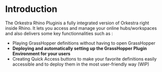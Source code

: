# Introduction



The Orkestra Rhino Pluginis a fully integrated version of Orkestra right inside Rhino. It lets you access and manage your online hubs/workspaces and also delivers some key functionnalities such as :

* Playing GrassHopper definitions without having to open GrassHopper
* **Deploying and automatically setting up the GrassHopper Plugin Environment for your users**
* Creating Quick Access buttons to make your favorite definitions easily accessible and to deploy them in the most user-friendly way \(WIP\)

